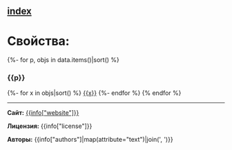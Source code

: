 [index](../index.html)
---

# Свойства:

{%- for p, objs in data.items()|sort() %}
### {{p}}

{%- for x in objs|sort() %}
[{{x}}]({{x|urlencode}}.html)
{%- endfor %}
{% endfor %}

---
**Сайт:** [{{info["website"]}}]({{info["website"]}})

**Лицензия:** {{info["license"]}}

**Авторы:** {{info["authors"]|map(attribute="text")|join(', ')}}
